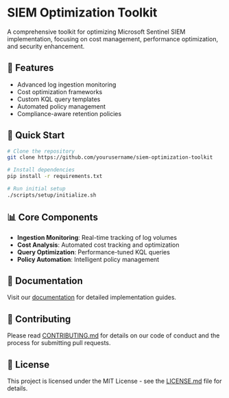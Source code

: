 # SIEM Optimization Toolkit

A comprehensive toolkit for optimizing Microsoft Sentinel SIEM implementation, focusing on cost management, performance optimization, and security enhancement.

## 🎯 Features

- Advanced log ingestion monitoring
- Cost optimization frameworks
- Custom KQL query templates
- Automated policy management
- Compliance-aware retention policies

## 🚀 Quick Start

```bash
# Clone the repository
git clone https://github.com/yourusername/siem-optimization-toolkit

# Install dependencies
pip install -r requirements.txt

# Run initial setup
./scripts/setup/initialize.sh
```

## 📊 Core Components

- **Ingestion Monitoring**: Real-time tracking of log volumes
- **Cost Analysis**: Automated cost tracking and optimization
- **Query Optimization**: Performance-tuned KQL queries
- **Policy Automation**: Intelligent policy management

## 📘 Documentation

Visit our [documentation](./docs/README.md) for detailed implementation guides.

## 🤝 Contributing

Please read [CONTRIBUTING.md](CONTRIBUTING.md) for details on our code of conduct and the process for submitting pull requests.

## 📜 License

This project is licensed under the MIT License - see the [LICENSE.md](LICENSE.md) file for details.